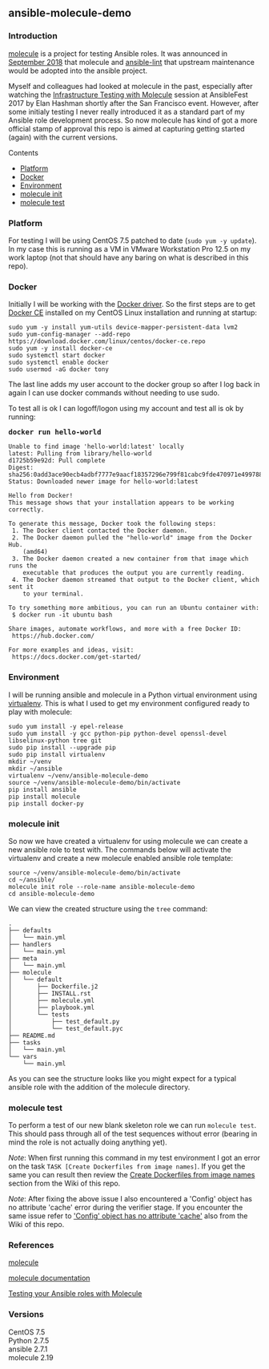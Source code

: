 ## ansible-molecule-demo

### Introduction

[molecule](https://github.com/ansible/molecule) is a project for testing Ansible roles.  It was announced in [September 2018](https://groups.google.com/forum/#!topic/ansible-project/ehrb6AEptzA) that molecule and [ansible-lint](https://github.com/ansible/ansible-lint) that upstream maintenance would be adopted into the ansible project.

Myself and colleagues had looked at molecule in the past, especially after watching the [Infrastructure Testing with Molecule](https://www.ansible.com/infrastructure-testing-with-molecule) session at AnsibleFest 2017 by Elan Hashman shortly after the San Francisco event.  However, after some initialy testing I never really introduced it as a standard part of my Ansible role development process.  So now molecule has kind of got a more official stamp of approval this repo is aimed at capturing getting started (again) with the current versions.

Contents

- [Platform](#platform)
- [Docker](#docker)
- [Environment](#environment)
- [molecule init](#molecule-init)
- [molecule test](#molecule-test)

### Platform  
For testing I will be using CentOS 7.5 patched to date (`sudo yum -y update`).  In my case this is running as a VM in VMware Workstation Pro 12.5 on my work laptop (not that should have any baring on what is described in this repo).

### Docker  
Initially I will be working with the [Docker driver](https://molecule.readthedocs.io/en/latest/configuration.html#docker).  So the first steps are to get [Docker CE](https://www.docker.com/products/docker-engine) installed on my CentOS Linux installation and running at startup:  

```
sudo yum -y install yum-utils device-mapper-persistent-data lvm2
sudo yum-config-manager --add-repo https://download.docker.com/linux/centos/docker-ce.repo
sudo yum -y install docker-ce
sudo systemctl start docker
sudo systemctl enable docker
sudo usermod -aG docker tony
```

The last line adds my user account to the docker group so after I log back in again I can use docker commands without needing to use sudo.  

To test all is ok I can logoff/logon using my account and test all is ok by running:  

<pre>
<b>docker run hello-world</b>
</pre>
```
Unable to find image 'hello-world:latest' locally
latest: Pulling from library/hello-world
d1725b59e92d: Pull complete
Digest: sha256:0add3ace90ecb4adbf7777e9aacf18357296e799f81cabc9fde470971e499788
Status: Downloaded newer image for hello-world:latest

Hello from Docker!
This message shows that your installation appears to be working correctly.

To generate this message, Docker took the following steps:
 1. The Docker client contacted the Docker daemon.
 2. The Docker daemon pulled the "hello-world" image from the Docker Hub.
    (amd64)
 3. The Docker daemon created a new container from that image which runs the
    executable that produces the output you are currently reading.
 4. The Docker daemon streamed that output to the Docker client, which sent it
    to your terminal.

To try something more ambitious, you can run an Ubuntu container with:
 $ docker run -it ubuntu bash

Share images, automate workflows, and more with a free Docker ID:
 https://hub.docker.com/

For more examples and ideas, visit:
 https://docs.docker.com/get-started/

```
### Environment

I will be running ansible and molecule in a Python virtual environment using [virtualenv](https://virtualenv.pypa.io/en/latest/).  This is what I used to get my environment configured ready to play with molecule:  
```
sudo yum install -y epel-release
sudo yum install -y gcc python-pip python-devel openssl-devel libselinux-python tree git
sudo pip install --upgrade pip
sudo pip install virtualenv
mkdir ~/venv
mkdir ~/ansible
virtualenv ~/venv/ansible-molecule-demo
source ~/venv/ansible-molecule-demo/bin/activate
pip install ansible
pip install molecule
pip install docker-py
```

### molecule init

So now we have created a virtualenv for using molecule we can create a new ansible role to test with.  The commands below will activate the virtualenv and create a new molecule enabled ansible role template:  

```
source ~/venv/ansible-molecule-demo/bin/activate
cd ~/ansible/
molecule init role --role-name ansible-molecule-demo
cd ansible-molecule-demo
```

We can view the created structure using the `tree` command:  
```
.
├── defaults
│   └── main.yml
├── handlers
│   └── main.yml
├── meta
│   └── main.yml
├── molecule
│   └── default
│       ├── Dockerfile.j2
│       ├── INSTALL.rst
│       ├── molecule.yml
│       ├── playbook.yml
│       └── tests
│           ├── test_default.py
│           └── test_default.pyc
├── README.md
├── tasks
│   └── main.yml
└── vars
    └── main.yml
```

As you can see the structure looks like you might expect for a typical ansible role with the addition of the molecule directory.  

### molecule test

To perform a test of our new blank skeleton role we can run `molecule test`.  This should pass through all of the test sequences without error (bearing in mind the role is not actually doing anything yet).  

*Note*: When first running this command in my test environment I got an error on the task `TASK [Create Dockerfiles from image names]`.  If you get the same you can result then review the [Create Dockerfiles from image names](https://github.com/tonyskidmore/ansible-molecule-demo/wiki/Create-Dockerfiles-from-image-names) section from the Wiki of this repo.  

*Note*: After fixing the above issue I also encountered a 'Config' object has no attribute 'cache' error during the verifier stage.  If you encounter the same issue refer to ['Config' object has no attribute 'cache'](https://github.com/tonyskidmore/ansible-molecule-demo/wiki/'Config'-object-has-no-attribute-'cache') also from the Wiki of this repo.



### References
[molecule](https://github.com/ansible/molecule)  

[molecule documentation](https://readthedocs.org/projects/molecule/)  

[Testing your Ansible roles with Molecule](https://www.jeffgeerling.com/blog/2018/testing-your-ansible-roles-molecule)  


### Versions
CentOS 7.5  
Python 2.7.5  
ansible 2.7.1  
molecule  2.19